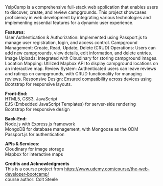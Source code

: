 YelpCamp is a comprehensive full-stack web application that enables users to discover, create, and review campgrounds. This project showcases proficiency in web development by integrating various technologies and implementing essential features for a dynamic user experience.
  
**Features:**  
User Authentication & Authorization: Implemented using Passport.js to manage user registration, login, and access control.
Campground Management: Create, Read, Update, Delete (CRUD) Operations: Users can add new campgrounds, view details, edit information, and delete entries.
Image Uploads: Integrated with Cloudinary for storing campground images.
Location Mapping: Utilized Mapbox API to display campground locations on an interactive map.
Review System: Authenticated users can leave reviews and ratings on campgrounds, with CRUD functionality for managing reviews.
Responsive Design: Ensured compatibility across devices using Bootstrap for responsive layouts.

**Front-End:**  
HTML5, CSS3, JavaScript  
EJS (Embedded JavaScript Templates) for server-side rendering  
Bootstrap for responsive design  

**Back-End:**  
Node.js with Express.js framework  
MongoDB for database management, with Mongoose as the ODM  
Passport.js for authentication  

**APIs & Services:**  
Cloudinary for image storage  
Mapbox for interactive maps  

**Credits and Acknowledgments**  
This is a course project from
https://www.udemy.com/course/the-web-developer-bootcamp/  
course author: Colt Steele
